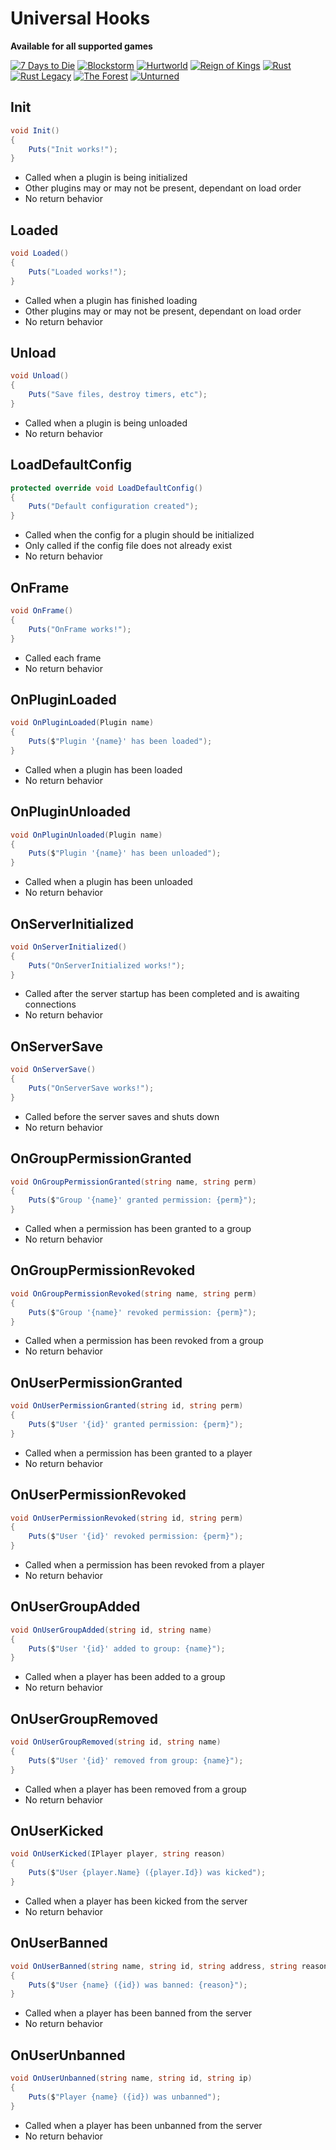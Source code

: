 # Universal Hooks

**Available for all supported games**

[![7 Days to Die](7-days-to-die/favicon-32x32.png)](/7-days-to-die/)
[![Blockstorm](blockstorm/favicon-32x32.png)](/blockstorm/)
[![Hurtworld](hurtworld/favicon-32x32.png)](/hurtworld/)
[![Reign of Kings](reign-of-kings/favicon-32x32.png)](/reign-of-kings/)
[![Rust](rust/favicon-32x32.png)](/rust/)
[![Rust Legacy](rust-legacy/favicon-32x32.png)](/rust-legacy/)
[![The Forest](the-forest/favicon-32x32.png)](/the-forest/)
[![Unturned](unturned/favicon-32x32.png)](/unturned/)

## Init

``` csharp
void Init()
{
    Puts("Init works!");
}
```

 * Called when a plugin is being initialized
 * Other plugins may or may not be present, dependant on load order
 * No return behavior

## Loaded

``` csharp
void Loaded()
{
    Puts("Loaded works!");
}
```

 * Called when a plugin has finished loading
 * Other plugins may or may not be present, dependant on load order
 * No return behavior

## Unload

``` csharp
void Unload()
{
    Puts("Save files, destroy timers, etc");
}
```

 * Called when a plugin is being unloaded
 * No return behavior

## LoadDefaultConfig

``` csharp
protected override void LoadDefaultConfig()
{
    Puts("Default configuration created");
}
```

 * Called when the config for a plugin should be initialized
 * Only called if the config file does not already exist
 * No return behavior

## OnFrame

``` csharp
void OnFrame()
{
    Puts("OnFrame works!");
}
```

 * Called each frame
 * No return behavior

## OnPluginLoaded

``` csharp
void OnPluginLoaded(Plugin name)
{
    Puts($"Plugin '{name}' has been loaded");
}
```

 * Called when a plugin has been loaded
 * No return behavior

## OnPluginUnloaded

``` csharp
void OnPluginUnloaded(Plugin name)
{
    Puts($"Plugin '{name}' has been unloaded");
}
```

 * Called when a plugin has been unloaded
 * No return behavior

## OnServerInitialized

``` csharp
void OnServerInitialized()
{
    Puts("OnServerInitialized works!");
}
```

 * Called after the server startup has been completed and is awaiting connections
 * No return behavior

## OnServerSave

``` csharp
void OnServerSave()
{
    Puts("OnServerSave works!");
}
```

 * Called before the server saves and shuts down
 * No return behavior

## OnGroupPermissionGranted

``` csharp
void OnGroupPermissionGranted(string name, string perm)
{
    Puts($"Group '{name}' granted permission: {perm}");
}
```

 * Called when a permission has been granted to a group
 * No return behavior

## OnGroupPermissionRevoked

``` csharp
void OnGroupPermissionRevoked(string name, string perm)
{
    Puts($"Group '{name}' revoked permission: {perm}");
}
```

 * Called when a permission has been revoked from a group
 * No return behavior

## OnUserPermissionGranted

``` csharp
void OnUserPermissionGranted(string id, string perm)
{
    Puts($"User '{id}' granted permission: {perm}");
}
```

 * Called when a permission has been granted to a player
 * No return behavior

## OnUserPermissionRevoked

``` csharp
void OnUserPermissionRevoked(string id, string perm)
{
    Puts($"User '{id}' revoked permission: {perm}");
}
```

 * Called when a permission has been revoked from a player
 * No return behavior

## OnUserGroupAdded

``` csharp
void OnUserGroupAdded(string id, string name)
{
    Puts($"User '{id}' added to group: {name}");
}
```

 * Called when a player has been added to a group
 * No return behavior

## OnUserGroupRemoved

``` csharp
void OnUserGroupRemoved(string id, string name)
{
    Puts($"User '{id}' removed from group: {name}");
}
```

 * Called when a player has been removed from a group
 * No return behavior

## OnUserKicked

``` csharp
void OnUserKicked(IPlayer player, string reason)
{
    Puts($"User {player.Name} ({player.Id}) was kicked");
}
```

 * Called when a player has been kicked from the server
 * No return behavior

## OnUserBanned

``` csharp
void OnUserBanned(string name, string id, string address, string reason)
{
    Puts($"User {name} ({id}) was banned: {reason}");
}
```

 * Called when a player has been banned from the server
 * No return behavior

## OnUserUnbanned

``` csharp
void OnUserUnbanned(string name, string id, string ip)
{
    Puts($"Player {name} ({id}) was unbanned");
}
```

 * Called when a player has been unbanned from the server
 * No return behavior

